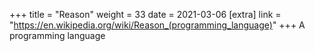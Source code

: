 +++
title = "Reason"
weight = 33
date = 2021-03-06
[extra]
link = "https://en.wikipedia.org/wiki/Reason_(programming_language)"
+++
A programming language

